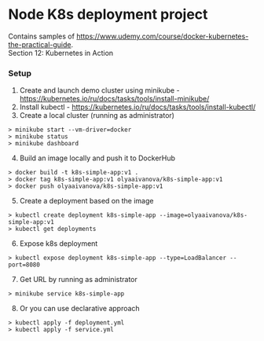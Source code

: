 # Node K8s deployment project 
Contains samples of https://www.udemy.com/course/docker-kubernetes-the-practical-guide.   
Section 12: Kubernetes in Action
### Setup
1. Create and launch demo cluster using minikube - https://kubernetes.io/ru/docs/tasks/tools/install-minikube/
2. Install kubectl - https://kubernetes.io/ru/docs/tasks/tools/install-kubectl/
3. Create a local cluster (running as administrator)
```
> minikube start --vm-driver=docker
> minikube status
> minikube dashboard
```
4. Build an image locally and push it to DockerHub
```
> docker build -t k8s-simple-app:v1 .
> docker tag k8s-simple-app:v1 olyaaivanova/k8s-simple-app:v1
> docker push olyaaivanova/k8s-simple-app:v1
```
5. Create a deployment based on the image
```
> kubectl create deployment k8s-simple-app --image=olyaaivanova/k8s-simple-app:v1
> kubectl get deployments
```
6. Expose k8s deployment
```
> kubectl expose deployment k8s-simple-app --type=LoadBalancer --port=8080
```
7. Get URL by running as administrator 
```
> minikube service k8s-simple-app
```
8. Or you can use declarative approach
```
> kubectl apply -f deployment.yml
> kubectl apply -f service.yml
```